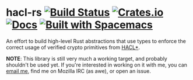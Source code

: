 # hacl-rs [![Build Status](https://travis-ci.org/aatxe/hacl-rs.svg?branch=master)](https://travis-ci.org/aatxe/hacl-rs) [![Crates.io](https://img.shields.io/crates/v/hacl.svg)](https://crates.io/crates/hacl) [![Docs](https://docs.rs/hacl/badge.svg)](https://docs.rs/hacl) [![Built with Spacemacs](https://cdn.rawgit.com/syl20bnr/spacemacs/442d025779da2f62fc86c2082703697714db6514/assets/spacemacs-badge.svg)](http://spacemacs.org) #

An effort to build high-level Rust abstractions that use types to enforce the correct usage of verified crypto primitives from [HACL*](https://github.com/mitls/hacl-star).

**NOTE**: This library is still very much a working target, and probably shouldn't be used yet. If you're interested in working on it with me, you can [email me](mailto:awe@pdgn.co), find me on Mozilla IRC (as awe), or open an issue.
